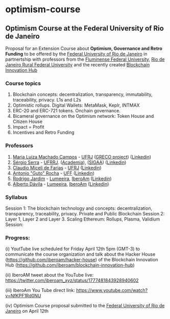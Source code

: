 # optimism-course
## Optimism Course at the Federal University of Rio de Janeiro

Proposal for an Extension Course about **Optimism, Governance and Retro Funding** to be offered by the [Federal University of Rio de Janeiro](https://ufrj.br/) in partnertship with professors from the [Fluminense Federal University](https://www.uff.br/), [Rio de Janeiro Rural Federal University](https://portal.ufrrj.br/) and the recently created [Blockchain Innovation Hub](https://github.com/iberoam/blockchain-innovation-hub)

### Course topics

1. Blockchain concepts: decentralization, transparency, immutability, traceability, privacy. L1s and L2s
2. Optimistic rollups. Digital Wallets: MetaMask, Keplr, INTMAX
3. ERC-20 and ERC-721 tokens. Onchain governance.
4. Bicameral governance on the Optimism network: Token House and Citizen House
5. Impact = Profit
6. Incentives and Retro Funding

### Professors

1. [Maria Luiza Machado Campos](https://dblp.uni-trier.de/pid/78/4279.html) - [UFRJ](https://ufrj.br/) ([GRECO project](https://sites.google.com/view/greco-ppgi-ufrj/p%C3%A1gina-inicial)) ([Linkedin](https://www.linkedin.com/in/maria-luiza-machado-campos-58b59a/))
2. [Sérgio Serra](https://institucional.ufrrj.br/ruralpesquisa/sergio-manuel-serra-da-cruz/) - [UFRRJ](https://portal.ufrrj.br/). ([Academia](https://ufrrj.academia.edu/SergioSerra)), ([SIGAA](https://sigaa.ufrrj.br/sigaa/public/docente/portal.jsf?siape=362436)) ([Linkedin](https://www.linkedin.com/in/sergio-serra-7a16086/))
3. [Claudio Miceli de Farias](https://www.cos.ufrj.br/index.php/pt-BR/pessoas/details/18/2783) - [UFRJ](https://ufrj.br/) ([Linkedin](https://www.linkedin.com/in/claudio-miceli-de-farias-012390b/))
4. [Antonio "Guto" Rocha](http://www2.ic.uff.br/~arocha/) - [UFF](https://www.uff.br/) ([Linkedin](https://www.linkedin.com/in/antonio-rocha-02754099/))
5. [Rodrigo Jardim](https://scholar.google.com/citations?hl=pt-BR&user=snHJFgwAAAAJ&view_op=list_works&sortby=pubdate) - [Lumeeira](https://lumeeira.io/), [IberoAm](https://linktr.ee/iberoam) ([Linkedin](https://www.linkedin.com/in/rodrigo-jardim-653a7050/))
6. [Alberto Dávila](https://scholar.google.com/citations?hl=pt-BR&user=M5LMcJ0AAAAJ&view_op=list_works&sortby=pubdate) - [Lumeeira](https://lumeeira.io/), [IberoAm](https://linktr.ee/iberoam) ([Linkedin](https://www.linkedin.com/in/amrdavila/))

### Syllabus

Session 1: The blockchain technology and concepts: decentralization, transparency, traceability, privacy. Private and Public Blockchain
Session 2: Layer 1, Layer 2 and Layer 3. Scaling Ethereum: Rollups, Plasma, Validium
Session: 

### Progress:

(i) YoutTube live scheduled for Friday April 12th 5pm (GMT-3) to communicate the course organization and talk about the Hacker House (https://github.com/iberoam/hacker-house) of the Blockchain Innovation Hub (https://github.com/iberoam/blockchain-innovation-hub)

(ii) IberoAM tweet about the YouTube live: https://twitter.com/iberoam_xyz/status/1777481843928940602

(iii) IberoAm You Tube direct link: https://www.youtube.com/watch?v=NfKPF1Rd0NU

(iv) Optimism Course proposal submitted to the [Federal University of Rio de Janeiro](https://ufrj.br/en/) on April 12th



